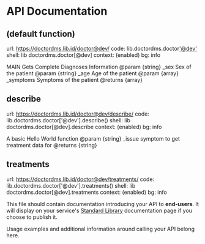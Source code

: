 # API Documentation

(default function)
------------------
url:      https://doctordms.lib.id/doctor@dev/
code:     lib.doctordms.doctor['@dev']()
shell:    lib doctordms.doctor[@dev]
context:  (enabled)
bg:       info

  MAIN Gets Complete Diagnoses Information
  @param {string} _sex Sex of the patient
  @param {string} _age Age of the patient
  @param {array} _symptoms Symptoms of the patient
  @returns {array}

describe
--------
url:      https://doctordms.lib.id/doctor@dev/describe/
code:     lib.doctordms.doctor['@dev'].describe()
shell:    lib doctordms.doctor[@dev].describe
context:  (enabled)
bg:       info

  A basic Hello World function
  @param {string} _issue symptom to get treatment data for
  @returns {string}

treatments
----------
url:      https://doctordms.lib.id/doctor@dev/treatments/
code:     lib.doctordms.doctor['@dev'].treatments()
shell:    lib doctordms.doctor[@dev].treatments
context:  (enabled)
bg:       info

This file should contain documentation introducing your API to **end-users**.
It will display on your service's [Standard Library](https://stdlib.com/)
documentation page if you choose to publish it.

Usage examples and additional information around calling your API belong here.